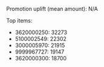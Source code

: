 Promotion uplift (mean amount): N/A

Top items:
- 3620000250: 32273
- 5100002549: 22302
- 3000005970: 21915
- 9999967727: 19147
- 3620000300: 18700